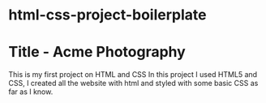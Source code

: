 # html-css-project-boilerplate

# Title - Acme Photography

This is my first project on HTML and CSS
In this project I used HTML5 and CSS, I created all the website with html and styled with some basic CSS as far as I know.
